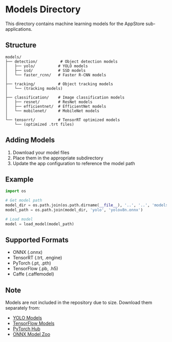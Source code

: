 # Models Directory

This directory contains machine learning models for the AppStore sub-applications.

## Structure

```
models/
├── detection/          # Object detection models
│   ├── yolo/          # YOLO models
│   ├── ssd/           # SSD models
│   └── faster_rcnn/   # Faster R-CNN models
│
├── tracking/          # Object tracking models
│   └── (tracking models)
│
├── classification/    # Image classification models
│   ├── resnet/        # ResNet models
│   ├── efficientnet/  # EfficientNet models
│   └── mobilenet/     # MobileNet models
│
└── tensorrt/          # TensorRT optimized models
    └── (optimized .trt files)
```

## Adding Models

1. Download your model files
2. Place them in the appropriate subdirectory
3. Update the app configuration to reference the model path

## Example

```python
import os

# Get model path
model_dir = os.path.join(os.path.dirname(__file__), '..', '..', 'models', 'detection')
model_path = os.path.join(model_dir, 'yolo', 'yolov8n.onnx')

# Load model
model = load_model(model_path)
```

## Supported Formats

- ONNX (.onnx)
- TensorRT (.trt, .engine)
- PyTorch (.pt, .pth)
- TensorFlow (.pb, .h5)
- Caffe (.caffemodel)

## Note

Models are not included in the repository due to size. Download them separately from:
- [YOLO Models](https://github.com/ultralytics/ultralytics)
- [TensorFlow Models](https://github.com/tensorflow/models)
- [PyTorch Hub](https://pytorch.org/hub/)
- [ONNX Model Zoo](https://github.com/onnx/models)
